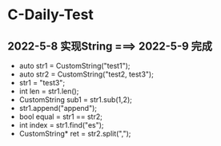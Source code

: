 # C-Daily-Test
## 2022-5-8 实现String ===> 2022-5-9 完成
- auto str1 = CustomString("test1");
- auto str2 = CustomString("test2, test3");
- str1 = "test3";
- int len = str1.len();
- CustomString sub1 = str1.sub(1,2);
- str1.append("append");
- bool equal = str1 == str2;
- int index = str1.find("es");
- CustomString* ret = str2.split(",");
